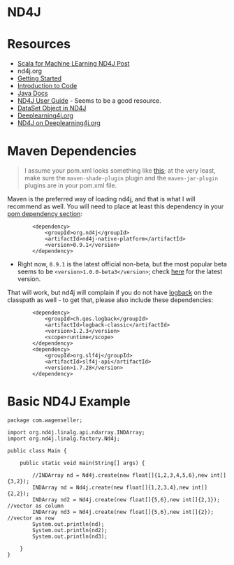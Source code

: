 # ND4J

# Resources 

* [Scala for Machine LEarning ND4J Post](http://www.scalaformachinelearning.com/2019/06/multivariate-normal-sampling-with-scala.html) 
* nd4j.org  
 * [Getting Started](https://nd4j.org/getstarted#)  
 * [Introduction to Code](https://nd4j.org/introduction.html)  
 * [Java Docs](http://nd4j.org/doc/)  
 * [ND4J User Guide](https://nd4j.org/userguide) - Seems to be a good resource.  
 * [DataSet Object in ND4J](https://nd4j.org/doc/org/nd4j/linalg/dataset/DataSet.html)
 * [Deeplearning4j.org](https://deeplearning4j.org/tutorials/00-quickstart-for-deeplearning4j)  
 * [ND4J on Deeplearning4j.org](https://deeplearning4j.org/docs/latest/nd4j-overview)  
 
# Maven Dependencies

> I assume your pom.xml looks something like [this](/learn_to_code/java/maven?id=sample-pomxml); at the very least, make sure the `maven-shade-plugin` plugin and the `maven-jar-plugin` plugins are in your pom.xml file.  

Maven is the preferred way of loading nd4j, and that is what I will recommend as well.  You will need to place at least this dependency in your [pom dependency section](learn_to_code/java/maven?id=adding-dependencies-to-maven):  
```
		<dependency>
			<groupId>org.nd4j</groupId>
			<artifactId>nd4j-native-platform</artifactId>
			<version>0.9.1</version>
		</dependency> 
```  
* Right now, `0.9.1` is the latest official non-beta, but the most popular beta seems to be `<version>1.0.0-beta3</version>`; check [here](https://mvnrepository.com/artifact/org.nd4j/nd4j-native-platform) for the latest version.  

That will work, but nd4j will complain if you do not have [logback](learn_to_code/java/logback) on the classpath as well - to get that, please also include these dependencies:  
```
		<dependency>
			<groupId>ch.qos.logback</groupId>
			<artifactId>logback-classic</artifactId>
			<version>1.2.3</version>
			<scope>runtime</scope>
		</dependency>
		<dependency>
			<groupId>org.slf4j</groupId>
			<artifactId>slf4j-api</artifactId>
			<version>1.7.28</version>
		</dependency>
```  

# Basic ND4J Example

```
package com.wagenseller;

import org.nd4j.linalg.api.ndarray.INDArray;
import org.nd4j.linalg.factory.Nd4j;

public class Main {

    public static void main(String[] args) {

        //INDArray nd = Nd4j.create(new float[]{1,2,3,4,5,6},new int[]{3,2});
        INDArray nd = Nd4j.create(new float[]{1,2,3,4},new int[]{2,2});
        INDArray nd2 = Nd4j.create(new float[]{5,6},new int[]{2,1}); //vector as column
        INDArray nd3 = Nd4j.create(new float[]{5,6},new int[]{2}); //vector as row
        System.out.println(nd);
        System.out.println(nd2);
        System.out.println(nd3);

    }
}
```